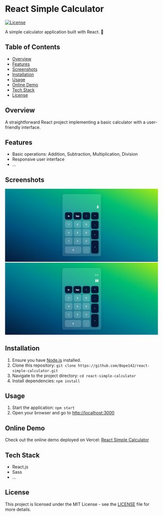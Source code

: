 # React Simple Calculator

[![License](https://img.shields.io/badge/license-MIT-blue.svg)](https://github.com/Bope142/react-simple-calculator/blob/main/LICENSE)

A simple calculator application built with React. 🧮

## Table of Contents

- [Overview](#overview)
- [Features](#features)
- [Screenshots](#screenshots)
- [Installation](#installation)
- [Usage](#usage)
- [Online Demo](#online-demo)
- [Tech Stack](#tech-stack)
- [License](#license)

## Overview

A straightforward React project implementing a basic calculator with a user-friendly interface.

## Features

- Basic operations: Addition, Subtraction, Multiplication, Division
- Responsive user interface
- ...

## Screenshots

![Screenshot 1](/screenshots/screenshot1.png)
![Screenshot 2](/screenshots/screenshot2.png)

## Installation

1. Ensure you have [Node.js](https://nodejs.org/) installed.
2. Clone this repository: `git clone https://github.com/Bope142/react-simple-calculator.git`
3. Navigate to the project directory: `cd react-simple-calculator`
4. Install dependencies: `npm install`

## Usage

1. Start the application: `npm start`
2. Open your browser and go to [http://localhost:3000](http://localhost:3000)

## Online Demo

Check out the online demo deployed on Vercel: [React Simple Calculator](https://your-vercel-app-url.com)

## Tech Stack

- React.js
- Sass
- ...

## License

This project is licensed under the MIT License - see the [LICENSE](LICENSE) file for more details.
